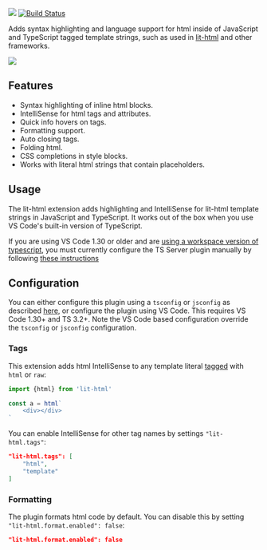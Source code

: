 [![](https://vsmarketplacebadge.apphb.com/version/bierner.lit-html.svg)](https://marketplace.visualstudio.com/items?itemName=bierner.lit-html) [![Build Status](https://travis-ci.org/mjbvz/vscode-lit-html.svg?branch=master)](https://travis-ci.org/mjbvz/vscode-lit-html)

Adds syntax highlighting and language support for html inside of JavaScript and TypeScript tagged template strings, such as used in [lit-html](https://github.com/PolymerLabs/lit-html) and other frameworks.

![](https://github.com/mjbvz/vscode-lit-html/raw/master/docs/example.gif)


## Features

- Syntax highlighting of inline html blocks.
- IntelliSense for html tags and attributes.
- Quick info hovers on tags.
- Formatting support.
- Auto closing tags.
- Folding html.
- CSS completions in style blocks.
- Works with literal html strings that contain placeholders.

## Usage
The lit-html extension adds highlighting and IntelliSense for lit-html template strings in JavaScript and TypeScript. It works out of the box when you use VS Code's built-in version of TypeScript.

If you are using VS Code 1.30 or older and are [using a workspace version of typescript](https://code.visualstudio.com/Docs/languages/typescript#_using-newer-typescript-versions), you must currently configure the TS Server plugin manually by following [these instructions](https://github.com/Microsoft/typescript-lit-html-plugin#usage)

## Configuration

You can either configure this plugin using a `tsconfig` or `jsconfig` as described [here](https://github.com/Microsoft/typescript-lit-html-plugin#configuration), or configure the plugin using VS Code. This requires VS Code 1.30+ and TS 3.2+. Note the VS Code based configuration override the `tsconfig` or `jsconfig` configuration.

### Tags
This extension adds html IntelliSense to any template literal [tagged](https://developer.mozilla.org/en-US/docs/Web/JavaScript/Reference/Template_literals) with `html` or `raw`:

```js
import {html} from 'lit-html'

const a = html`
    <div></div>
`
```

You can enable IntelliSense for other tag names by settings `"lit-html.tags"`:

```json
"lit-html.tags": [
    "html",
    "template"
]
```

### Formatting
The plugin formats html code by default. You can disable this by setting `"lit-html.format.enabled": false`:

```json
"lit-html.format.enabled": false
```
